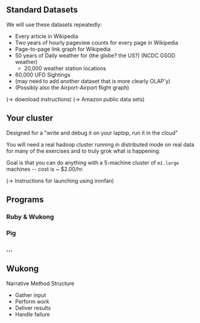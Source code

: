 

## Standard Datasets

We will use these datasets repeatedly:

* Every article in Wikipedia
* Two years of hourly pageview counts for every page in Wikipedia
* Page-to-page link graph for Wikipedia
* 50 years of Daily weather for (the globe? the US?) (NCDC GSOD weather)
  - 20,000 weather station locations
* 60,000 UFO Sightings
* (may need to add another dataset that is more clearly OLAP'y)
* (Possibly also the  Airport-Airport flight graph)


(-> download instructions)
(-> Amazon public data sets)


## Your cluster

Designed for a "write and debug it on your laptop, run it in the cloud"

You will need a real hadoop cluster running in distributed mode on real data
for many of the exercises and to truly grok what is happening.

Goal is that you can do anything with
a 5-machine cluster of `m1.large` machines 
-- cost is ~ $2.00/hr.

(-> Instructions for launching using ironfan)

## Programs


### Ruby & Wukong

### Pig

### ...


## Wukong

Narrative Method Structure

* Gather input
* Perform work
* Deliver results
* Handle failure
